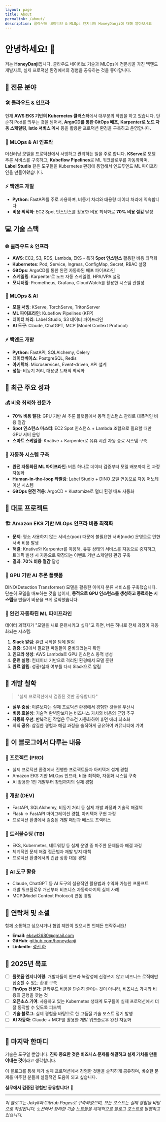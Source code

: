 ```yaml
---
layout: page
title: About
permalink: /about/
description: 클라우드 네이티브 & MLOps 엔지니어 HoneyDanji에 대해 알아보세요
---
```


# 안녕하세요! 👋

저는 **HoneyDanji**입니다. 클라우드 네이티브 기술과 MLOps에 전문성을 가진 백엔드 개발자로, 실제 프로덕션 환경에서의 경험을 공유하는 것을 좋아합니다.

## 🚀 전문 분야

### 🛠️ 클라우드 & 인프라
현재 **AWS EKS 기반의 Kubernetes 클러스터**에서 대부분의 작업을 하고 있습니다. 단순히 Pod를 띄우는 것을 넘어서, **ArgoCD를 통한 GitOps 배포**, **Karpenter로 노드 자동 스케일링**, **Istio 서비스 메시** 등을 활용한 프로덕션 환경을 구축하고 운영합니다.

### 🤖 MLOps & AI 인프라
머신러닝 모델을 프로덕션에서 서빙하고 관리하는 일을 주로 합니다. **KServe**로 모델 추론 서비스를 구축하고, **Kubeflow Pipelines**로 ML 워크플로우를 자동화하며, **Label Studio** 같은 도구들을 Kubernetes 환경에 통합해서 엔드투엔드 ML 파이프라인을 만들어왔습니다.

### ⚡ 백엔드 개발
- **Python**: FastAPI를 주로 사용하며, 비동기 처리와 대용량 데이터 처리에 익숙합니다
- **비용 최적화**: EC2 Spot 인스턴스를 활용한 비용 최적화로 **70% 비용 절감** 달성

## 💻 기술 스택

### 🌐 클라우드 & 인프라
- **AWS**: EC2, S3, RDS, Lambda, EKS - 특히 **Spot 인스턴스** 활용한 비용 최적화
- **Kubernetes**: Pod, Service, Ingress, ConfigMap, Secret, RBAC 설정
- **GitOps**: ArgoCD를 통한 완전 자동화된 배포 파이프라인
- **스케일링**: Karpenter로 노드 자동 스케일링, HPA/VPA 설정
- **모니터링**: Prometheus, Grafana, CloudWatch를 활용한 시스템 관찰성

### 🤖 MLOps & AI
- **모델 서빙**: KServe, TorchServe, TritonServer
- **ML 파이프라인**: Kubeflow Pipelines (KFP)
- **데이터 처리**: Label Studio, S3 데이터 파이프라인
- **AI 도구**: Claude, ChatGPT, MCP (Model Context Protocol)

### ⚡ 백엔드 개발
- **Python**: FastAPI, SQLAlchemy, Celery
- **데이터베이스**: PostgreSQL, Redis
- **아키텍처**: Microservices, Event-driven, API 설계
- **성능**: 비동기 처리, 대용량 트래픽 최적화

## 🎯 최근 주요 성과

### 💰 비용 최적화 전문가
- **70% 비용 절감**: GPU 기반 AI 추론 플랫폼에서 동적 인스턴스 관리로 대폭적인 비용 절감
- **Spot 인스턴스 마스터**: EC2 Spot 인스턴스 + Lambda 조합으로 필요할 때만 GPU 서버 운영
- **스마트 스케일링**: Knative + Karpenter로 유휴 시간 자동 종료 시스템 구축

### 🚀 자동화 시스템 구축
- **완전 자동화된 ML 파이프라인**: 버튼 하나로 데이터 검증부터 모델 배포까지 전 과정 자동화
- **Human-in-the-loop 라벨링**: Label Studio + DINO 모델 연동으로 자동 어노테이션 시스템
- **GitOps 완전 적용**: ArgoCD + Kustomize로 멀티 환경 배포 자동화

## 🎯 대표 프로젝트

### 🏗️ Amazon EKS 기반 MLOps 인프라 비용 최적화
- **문제**: 평소 사용하지 않는 서비스(pod) 때문에 불필요한 서버(node) 운영으로 인한 서버 비용 발생
- **해결**: Knative와 Karpenter를 이용해, 유휴 상태의 서비스를 자동으로 중지하고, 트래픽 발생 시 자동으로 확장되는 이벤트 기반 스케일링 환경 구축
- **결과**: **70% 비용 절감** 달성

### 🤖 GPU 기반 AI 추론 플랫폼
DINO(Detection Transformer) 모델을 활용한 이미지 분류 서비스를 구축했습니다. 단순히 모델을 배포하는 것을 넘어서, **동적으로 GPU 인스턴스를 생성하고 종료하는 시스템**을 만들어 비용을 크게 절약했습니다.

### 🔄 완전 자동화된 ML 파이프라인
데이터 과학자가 "모델을 새로 훈련시키고 싶다"고 하면, 버튼 하나로 전체 과정이 자동화되는 시스템:
1. **Slack 알림**: 훈련 시작을 팀에 알림
2. **검증**: S3에서 필요한 파일들이 준비되었는지 확인
3. **인프라 생성**: AWS Lambda로 GPU 인스턴스 동적 생성
4. **훈련 실행**: 컨테이너 기반으로 격리된 환경에서 모델 훈련
5. **완료 알림**: 성공/실패 여부를 다시 Slack으로 알림

## 🌱 개발 철학

> "실제 프로덕션에서 검증된 것만 공유합니다"

- **실무 중심**: 이론보다는 실제 프로덕션 환경에서 경험한 것들을 우선시
- **비용 효율성**: 기술적 완벽함보다는 비즈니스 가치와 비용의 균형 추구
- **자동화 우선**: 반복적인 작업은 무조건 자동화하여 휴먼 에러 최소화
- **지식 공유**: 삽질한 경험과 해결 과정을 솔직하게 공유하여 커뮤니티에 기여

## 📖 이 블로그에서 다루는 내용

### 🚀 **프로젝트 (PRO)**
- 실제 프로덕션 환경에서 진행한 프로젝트들과 아키텍처 설계 경험
- Amazon EKS 기반 MLOps 인프라, 비용 최적화, 자동화 시스템 구축
- AI 활용한 1인 개발부터 창업까지의 실제 경험

### 🔧 **개발 (DEV)**
- FastAPI, SQLAlchemy, 비동기 처리 등 실제 개발 과정과 기술적 해결책
- Flask → FastAPI 마이그레이션 경험, 아키텍처 구현 과정
- 프로덕션 환경에서 검증된 개발 패턴과 베스트 프랙티스

### 🐛 **트러블슈팅 (TB)**
- EKS, Kubernetes, 네트워킹 등 실제 운영 중 마주한 문제들과 해결 과정
- 체계적인 문제 해결 접근법과 재발 방지 대책
- 프로덕션 환경에서의 긴급 상황 대응 경험

### 🤖 **AI 도구 활용**
- Claude, ChatGPT 등 AI 도구의 실용적인 활용법과 수익화 가능한 프롬프트
- 개발 워크플로우 개선부터 비즈니스 자동화까지의 실제 사례
- MCP(Model Context Protocol) 연동 경험

## 🤝 연락처 및 소셜

함께 소통하고 싶으시거나 협업 제안이 있으시면 언제든 연락주세요!

- **Email**: [ekswl3680@gmail.com](mailto:ekswl3680@gmail.com)
- **GitHub**: [github.com/honeydanji](https://github.com/honeydanji)
- **LinkedIn**: [성진 하](https://www.linkedin.com/in/%EC%84%B1%EC%A7%84-%ED%95%98-a53151302/)

## 🎯 2025년 목표

- [ ] **플랫폼 엔지니어링**: 개발자들이 인프라 복잡성에 신경쓰지 않고 비즈니스 로직에만 집중할 수 있는 환경 구축
- [ ] **FinOps 전문가**: 클라우드 비용을 단순히 줄이는 것이 아니라, 비즈니스 가치와 비용의 균형을 찾는 것
- [ ] **오픈소스 기여**: 사용하고 있는 Kubernetes 생태계 도구들이 실제 프로덕션에서 더 잘 동작할 수 있도록 피드백
- [ ] **기술 블로그**: 실제 경험을 바탕으로 한 고품질 기술 포스트 정기 발행
- [ ] **AI 자동화**: Claude + MCP를 활용한 개발 워크플로우 완전 자동화

---

## 💭 마지막 한마디

기술은 도구일 뿐입니다. **진짜 중요한 것은 비즈니스 문제를 해결하고 실제 가치를 만들어내는 것**이라고 생각합니다.

이 블로그를 통해 제가 실제 프로덕션에서 경험한 것들을 솔직하게 공유하며, 비슷한 문제를 마주한 분들께 실질적인 도움이 되고 싶습니다.

**실무에서 검증된 경험만 공유합니다!** 🚀

---

*이 블로그는 Jekyll과 GitHub Pages로 구축되었으며, 모든 포스트는 실제 경험을 바탕으로 작성됩니다. 노션에서 정리한 기술 노트들을 체계적으로 블로그 포스트로 발행하고 있습니다.*